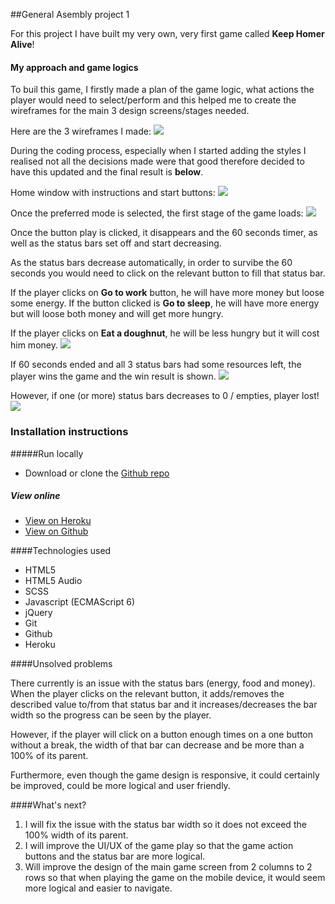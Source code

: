 ##General Asembly project 1

For this project I have built my very own, very first game called **Keep Homer Alive**!

#### My approach and game logics

To buil this game, I firstly made a plan of the game logic, what actions the player would need to select/perform and this helped me to create the wireframes for the main 3 design screens/stages needed.

Here are the 3 wireframes I made:
<img src="https://i.imgur.com/w4X6h4J.png"> 

During the coding process, especially when I started adding the styles I realised not all the decisions made were that good therefore decided to have this updated and the final result is **below**.

Home window with instructions and start buttons:
<img src="https://i.imgur.com/vQTAbwG.png"> 

Once the preferred mode is selected, the first stage of the game loads:
<img src="https://i.imgur.com/NfmGjUl.png"> 

Once the button play is clicked, it disappears and the 60 seconds timer, as well as the status bars set off and start decreasing. 

As the status bars decrease automatically, in order to survibe the 60 seconds you would need to click on the relevant button to fill that status bar.

If the player clicks on **Go to work** button, he will have more money but loose some energy. If the button clicked is **Go to sleep**, he will have more energy but will loose both money and will get more hungry.

If the player clicks on **Eat a doughnut**, he will be less hungry but it will cost him money.
<img src="https://i.imgur.com/2FCOXNb.png"> 

If 60 seconds ended and all 3 status bars had some resources left, the player wins the game and the win result is shown.
<img src="https://i.imgur.com/TQMugcP.png"> 

However, if one (or more) status bars decreases to 0 / empties, player lost!
<img src="https://i.imgur.com/IttQGo5.png"> 


### Installation instructions

#####Run locally

- Download or clone the [Github repo](https://github.com/RadvileDid/WDI--first-project)


##### View online

- [View on Heroku](https://keephomeralive.herokuapp.com/)
- [View on Github](https://github.com/RadvileDid/WDI--first-project) 

####Technologies used
- HTML5
- HTML5 Audio
- SCSS
- Javascript (ECMAScript 6)
- jQuery
- Git
- Github
- Heroku

####Unsolved problems

There currently is an issue with the status bars (energy, food and money). When the player clicks on the relevant button, it adds/removes the described value to/from that status bar and it increases/decreases the bar width so the progress can be seen by the player.

However, if the player will click on a button enough times on a one button without a break, the width of that bar can decrease and be more than a 100% of its parent.

Furthermore, even though the game design is responsive, it could certainly be improved, could be more logical and user friendly.

####What's next?

1. I will fix the issue with the status bar width so it does not exceed the 100% width of its parent.
2. I will improve the UI/UX of the game play so that the game action buttons and the status bar are more logical.
3. Will improve the design of the main game screen from 2 columns to 2 rows so that when playing the game on the mobile device, it would seem more logical and easier to navigate.

